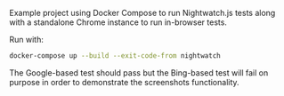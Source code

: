 Example project using Docker Compose to run Nightwatch.js tests along with a
standalone Chrome instance to run in-browser tests.

Run with:

```bash
docker-compose up --build --exit-code-from nightwatch
```

The Google-based test should pass but the Bing-based test will fail on purpose
in order to demonstrate the screenshots functionality.